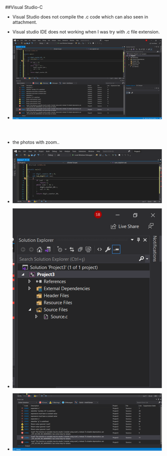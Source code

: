 ##Visual Studio-C

+ Visual Studio does not compile the .c code which can also seen in attachment. 

+ Visual studio IDE does not working when I was try with .c file extension.

+ ![Compile file](2021-01-17.png)

<br/><br/>
+ the photos with zoom..

+ ![Compile file](2021-01-17_1.png)

+ ![Compile file](2021-01-17_2.png)

+ ![Compile file](2021-01-17_3.png)
